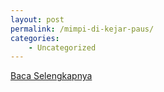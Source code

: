 ```yaml
---
layout: post
permalink: /mimpi-di-kejar-paus/
categories:
    - Uncategorized
---
```


[Baca Selengkapnya](/03)